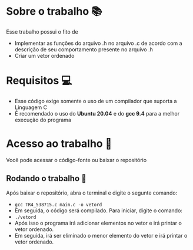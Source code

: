 # Sobre o trabalho :books:
Esse trabalho possui o fito de 
* Implementar as funções do arquivo .h no arquivo .c de acordo com a descrição de seu comportamento presente no arquivo .h
* Criar um vetor ordenado
# Requisitos :computer:
* Esse código exige somente o uso de um compilador que suporta a Linguagem C
* É recomendado o uso do **Ubuntu 20.04** e do **gcc 9.4** para a melhor execução do programa
# Acesso ao trabalho :ledger:
Você pode acessar o código-fonte ou baixar o repositório
## Rodando o trabalho :hammer:
Após baixar o repositório, abra o terminal e digite o segunte comando:
- `gcc TR4_538715.c main.c -o vetord`
- Em seguida, o código será compilado. Para iniciar, digite o comando:
- `./vetord`
- Após isso o programa irá adicionar elementos no vetor e irá printar o vetor ordenado. 
- Em seguida, irá ser eliminado o menor elemento do vetor e irá printar o vetor ordenado.
